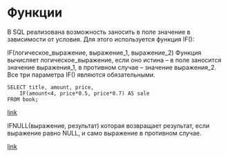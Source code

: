 # Функции

В SQL реализована возможность заносить в поле значение в зависимости от условия. Для этого используется функция IF():

IF(логическое_выражение, выражение_1, выражение_2) Функция вычисляет логическое_выражение, если оно истина – в поле заносится значение выражения_1, в противном случае –  значение выражения_2. Все три параметра IF() являются обязательными.

```
SELECT title, amount, price, 
    IF(amount<4, price*0.5, price*0.7) AS sale
FROM book;
```

[link](https://stepik.org/lesson/297509/step/7?unit=279269)

IFNULL(выражение, результат) которая возвращает результат, если выражение равно NULL, и само выражение в противном случае.

[link](https://stepik.org/lesson/404275/step/8?unit=393473)
